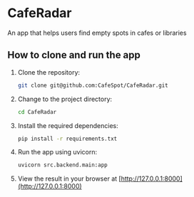 # CafeRadar

 An app that helps users find empty spots in cafes or libraries

## How to clone and run the app

1. Clone the repository:
    ```bash
    git clone git@github.com:CafeSpot/CafeRadar.git
    ```

2. Change to the project directory:
    ```bash
    cd CafeRadar
    ```

3. Install the required dependencies:
    ```bash
    pip install -r requirements.txt
    ```

4. Run the app using uvicorn:
    ```bash
    uvicorn src.backend.main:app
    ```

5. View the result in your browser at [http://127.0.0.1:8000](http://127.0.0.1:8000)
